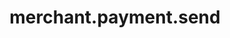 ---
layout: ResourceOverview
title: merchant.payment.send
description: Overview
schema: merchant.payment.send
api: merchant
---
